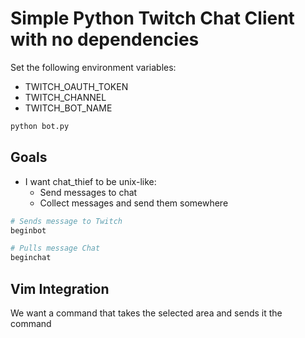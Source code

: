 # Simple Python Twitch Chat Client with no dependencies

Set the following environment variables:

- TWITCH_OAUTH_TOKEN
- TWITCH_CHANNEL
- TWITCH_BOT_NAME

```bash
python bot.py
```

## Goals

- I want chat_thief to be unix-like:
  - Send messages to chat
  - Collect messages and send them somewhere

```bash
# Sends message to Twitch
beginbot

# Pulls message Chat
beginchat
```

## Vim Integration

We want a command that takes the selected area and sends it the command
